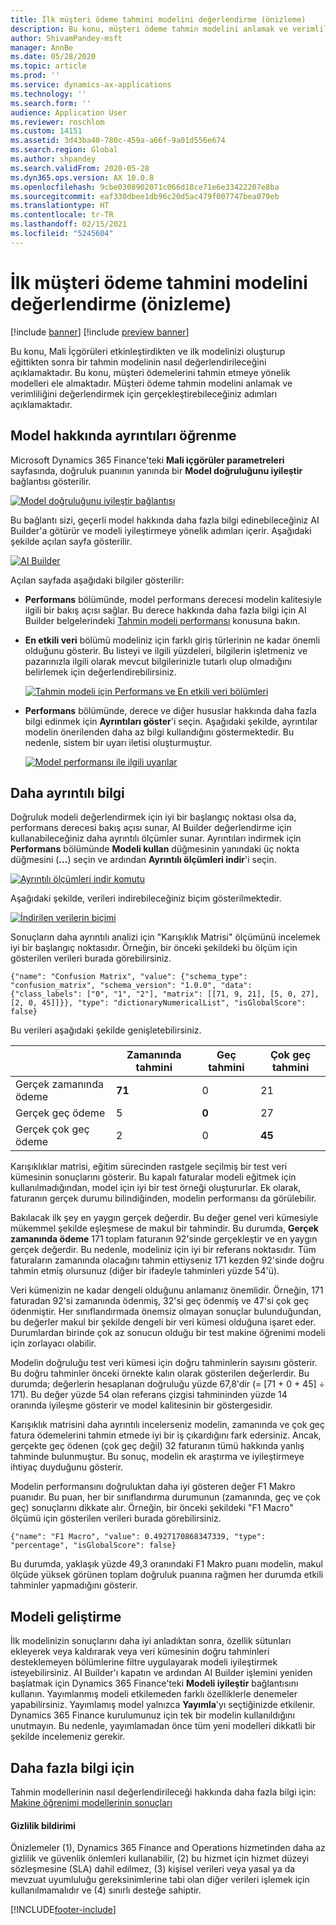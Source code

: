 ```yaml
---
title: İlk müşteri ödeme tahmini modelini değerlendirme (önizleme)
description: Bu konu, müşteri ödeme tahmin modelini anlamak ve verimliliğini değerlendirmek için gerçekleştirebileceğiniz adımları açıklamaktadır.
author: ShivamPandey-msft
manager: AnnBe
ms.date: 05/28/2020
ms.topic: article
ms.prod: ''
ms.service: dynamics-ax-applications
ms.technology: ''
ms.search.form: ''
audience: Application User
ms.reviewer: roschlom
ms.custom: 14151
ms.assetid: 3d43ba40-780c-459a-a66f-9a01d556e674
ms.search.region: Global
ms.author: shpandey
ms.search.validFrom: 2020-05-28
ms.dyn365.ops.version: AX 10.0.8
ms.openlocfilehash: 9cbe0308902071c066d18ce71e6e33422207e8ba
ms.sourcegitcommit: eaf330dbee1db96c20d5ac479f007747bea079eb
ms.translationtype: HT
ms.contentlocale: tr-TR
ms.lasthandoff: 02/15/2021
ms.locfileid: "5245604"
---
```

# <a name="evaluate-the-initial-customer-payment-prediction-model-preview"></a>İlk müşteri ödeme tahmini modelini değerlendirme (önizleme)

[!include [banner](../includes/banner.md)]
[!include [preview banner](../includes/preview-banner.md)]

Bu konu, Mali İçgörüleri etkinleştirdikten ve ilk modelinizi oluşturup eğittikten sonra bir tahmin modelinin nasıl değerlendirileceğini açıklamaktadır. Bu konu, müşteri ödemelerini tahmin etmeye yönelik modelleri ele almaktadır. Müşteri ödeme tahmin modelini anlamak ve verimliliğini değerlendirmek için gerçekleştirebileceğiniz adımları açıklamaktadır.

## <a name="getting-details-about-the-model"></a>Model hakkında ayrıntıları öğrenme

Microsoft Dynamics 365 Finance'teki **Mali içgörüler parametreleri** sayfasında, doğruluk puanının yanında bir **Model doğruluğunu iyileştir** bağlantısı gösterilir.

[![Model doğruluğunu iyileştir bağlantısı](./media/prediction-model.png)](./media/prediction-model.png)

Bu bağlantı sizi, geçerli model hakkında daha fazla bilgi edinebileceğiniz AI Builder'a götürür ve modeli iyileştirmeye yönelik adımları içerir. Aşağıdaki şekilde açılan sayfa gösterilir.

[![AI Builder](./media/what-to-predict.png)](./media/what-to-predict.png)

Açılan sayfada aşağıdaki bilgiler gösterilir:

- **Performans** bölümünde, model performans derecesi modelin kalitesiyle ilgili bir bakış açısı sağlar. Bu derece hakkında daha fazla bilgi için AI Builder belgelerindeki [Tahmin modeli performansı](https://docs.microsoft.com/ai-builder/prediction-performance) konusuna bakın.
- **En etkili veri** bölümü modeliniz için farklı giriş türlerinin ne kadar önemli olduğunu gösterir. Bu listeyi ve ilgili yüzdeleri, bilgilerin işletmeniz ve pazarınızla ilgili olarak mevcut bilgilerinizle tutarlı olup olmadığını belirlemek için değerlendirebilirsiniz.

    [![Tahmin modeli için Performans ve En etkili veri bölümleri](./media/models.png)](./media/models.png)

- **Performans** bölümünde, derece ve diğer hususlar hakkında daha fazla bilgi edinmek için **Ayrıntıları göster**'i seçin. Aşağıdaki şekilde, ayrıntılar modelin önerilenden daha az bilgi kullandığını göstermektedir. Bu nedenle, sistem bir uyarı iletisi oluşturmuştur.

    [![Model performansı ile ilgili uyarılar](./media/details.png)](./media/details.png)

## <a name="digging-deeper"></a>Daha ayrıntılı bilgi

Doğruluk modeli değerlendirmek için iyi bir başlangıç noktası olsa da, performans derecesi bakış açısı sunar, AI Builder değerlendirme için kullanabileceğiniz daha ayrıntılı ölçümler sunar. Ayrıntıları indirmek için **Performans** bölümünde **Modeli kullan** düğmesinin yanındaki üç nokta düğmesini (**...**) seçin ve ardından **Ayrıntılı ölçümleri indir**'i seçin.

[![Ayrıntılı ölçümleri indir komutu](./media/performance.png)](./media/performance.png)

Aşağıdaki şekilde, verileri indirebileceğiniz biçim gösterilmektedir.

[![İndirilen verilerin biçimi](./media/data-format.png)](./media/data-format.png)

Sonuçların daha ayrıntılı analizi için "Karışıklık Matrisi" ölçümünü incelemek iyi bir başlangıç noktasıdır. Örneğin, bir önceki şekildeki bu ölçüm için gösterilen verileri burada görebilirsiniz.

`{"name": "Confusion Matrix", "value": {"schema_type": "confusion_matrix", "schema_version": "1.0.0", "data": {"class_labels": ["0", "1", "2"], "matrix": [[71, 9, 21], [5, 0, 27], [2, 0, 45]]}}, "type": "dictionaryNumericalList", "isGlobalScore": false}`

Bu verileri aşağıdaki şekilde genişletebilirsiniz.

|                          | Zamanında tahmini | Geç tahmini | Çok geç tahmini |
|--------------------------|-------------------|----------------|---------------------|
| Gerçek zamanında ödeme   | **71**            | 0              | 21                  |
| Gerçek geç ödeme      | 5                 | **0**          | 27                  |
| Gerçek çok geç ödeme | 2                 | 0              | **45**              |

Karışıklıklar matrisi, eğitim sürecinden rastgele seçilmiş bir test veri kümesinin sonuçlarını gösterir. Bu kapalı faturalar modeli eğitmek için kullanılmadığından, model için iyi bir test örneği oluştururlar. Ek olarak, faturanın gerçek durumu bilindiğinden, modelin performansı da görülebilir.

Bakılacak ilk şey en yaygın gerçek değerdir. Bu değer genel veri kümesiyle mükemmel şekilde eşleşmese de makul bir tahmindir. Bu durumda, **Gerçek zamanında ödeme** 171 toplam faturanın 92'sinde gerçekleştir ve en yaygın gerçek değerdir. Bu nedenle, modeliniz için iyi bir referans noktasıdır. Tüm faturaların zamanında olacağını tahmin ettiyseniz 171 kezden 92'sinde doğru tahmin etmiş olursunuz (diğer bir ifadeyle tahminleri yüzde 54'ü).

Veri kümenizin ne kadar dengeli olduğunu anlamanız önemlidir. Örneğin, 171 faturadan 92'si zamanında ödenmiş, 32'si geç ödenmiş ve 47'si çok geç ödenmiştir. Her sınıflandırmada önemsiz olmayan sonuçlar bulunduğundan, bu değerler makul bir şekilde dengeli bir veri kümesi olduğuna işaret eder. Durumlardan birinde çok az sonucun olduğu bir test makine öğrenimi modeli için zorlayacı olabilir.

Modelin doğruluğu test veri kümesi için doğru tahminlerin sayısını gösterir. Bu doğru tahminler önceki örnekte kalın olarak gösterilen değerlerdir. Bu durumda; değerlerin hesaplanan doğruluğu yüzde 67,8'dir (= \[71 + 0 + 45\] ÷ 171). Bu değer yüzde 54 olan referans çizgisi tahmininden yüzde 14 oranında iyileşme gösterir ve model kalitesinin bir göstergesidir.

Karışıklık matrisini daha ayrıntılı incelerseniz modelin, zamanında ve çok geç fatura ödemelerini tahmin etmede iyi bir iş çıkardığını fark edersiniz. Ancak, gerçekte geç ödenen (çok geç değil) 32 faturanın tümü hakkında yanlış tahminde bulunmuştur. Bu sonuç, modelin ek araştırma ve iyileştirmeye ihtiyaç duyduğunu gösterir.

Modelin performansını doğruluktan daha iyi gösteren değer F1 Makro puanıdır. Bu puan, her bir sınıflandırma durumunun (zamanında, geç ve çok geç) sonuçlarını dikkate alır. Örneğin, bir önceki şekildeki "F1 Macro" ölçümü için gösterilen verileri burada görebilirsiniz.

`{"name": "F1 Macro", "value": 0.4927170868347339, "type": "percentage", "isGlobalScore": false}`

Bu durumda, yaklaşık yüzde 49,3 oranındaki F1 Makro puanı modelin, makul ölçüde yüksek görünen toplam doğruluk puanına rağmen her durumda etkili tahminler yapmadığını gösterir.

## <a name="improving-the-model"></a>Modeli geliştirme

İlk modelinizin sonuçlarını daha iyi anladıktan sonra, özellik sütunları ekleyerek veya kaldırarak veya veri kümesinin doğru tahminleri desteklemeyen bölümlerine filtre uygulayarak modeli iyileştirmek isteyebilirsiniz. AI Builder'ı kapatın ve ardından AI Builder işlemini yeniden başlatmak için Dynamics 365 Finance'teki **Modeli iyileştir** bağlantısını kullanın. Yayımlanmış modeli etkilemeden farklı özelliklerle denemeler yapabilirsiniz. Yayımlamış model yalnızca **Yayımla**'yı seçtiğinizde etkilenir. Dynamics 365 Finance kurulumunuz için tek bir modelin kullanıldığını unutmayın. Bu nedenle, yayımlamadan önce tüm yeni modelleri dikkatli bir şekilde incelemeniz gerekir.

## <a name="for-more-information"></a>Daha fazla bilgi için

Tahmin modellerinin nasıl değerlendirileceği hakkında daha fazla bilgi için: [Makine öğrenimi modellerinin sonuçları](/confusion-matrix.md)

#### <a name="privacy-notice"></a>Gizlilik bildirimi
Önizlemeler (1), Dynamics 365 Finance and Operations hizmetinden daha az gizlilik ve güvenlik önlemleri kullanabilir, (2) bu hizmet için hizmet düzeyi sözleşmesine (SLA) dahil edilmez, (3) kişisel verileri veya yasal ya da mevzuat uyumluluğu gereksinimlerine tabi olan diğer verileri işlemek için kullanılmamalıdır ve (4) sınırlı desteğe sahiptir.


[!INCLUDE[footer-include](../../includes/footer-banner.md)]